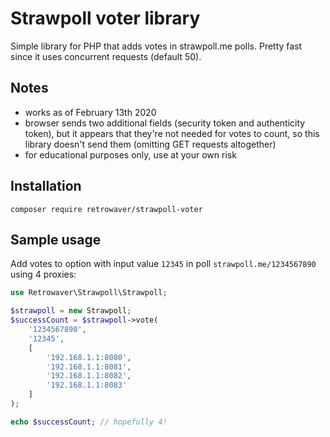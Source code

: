 # Strawpoll voter library
Simple library for PHP that adds votes in strawpoll.me polls. Pretty fast since it uses concurrent requests (default 50).

## Notes
- works as of February 13th 2020
- browser sends two additional fields (security token and authenticity token), but it appears that they're not needed for votes to count, so this library doesn't send them (omitting GET requests altogether)
- for educational purposes only, use at your own risk

## Installation
```
composer require retrowaver/strawpoll-voter
```

## Sample usage
Add votes to option with input value `12345` in poll `strawpoll.me/1234567890` using 4 proxies:

```php
use Retrowaver\Strawpoll\Strawpoll;

$strawpoll = new Strawpoll;
$successCount = $strawpoll->vote(
    '1234567890',
    '12345',
    [
        '192.168.1.1:8080',
        '192.168.1.1:8081',
        '192.168.1.1:8082',
        '192.168.1.1:8083'
    ]
);

echo $successCount; // hopefully 4!
```